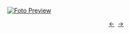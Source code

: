 [![Foto Preview](preview/n188.avif)](https://20essentials.github.io/project-000-188)

<div align="center" style="display: flex; justify-content: center;">
  <a  href="https://github.com/20essentials/project-000-187" target="_blank">&#8592;</a>
  &nbsp;&nbsp;
  <a  href="https://github.com/20essentials/project-000-189" target="_blank">&#8594;</a>
</div>
